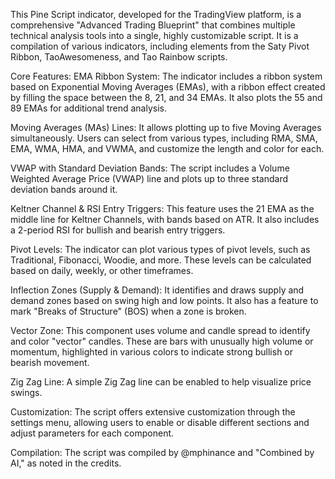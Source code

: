 This Pine Script indicator, developed for the TradingView platform, is a comprehensive "Advanced Trading Blueprint" that combines multiple technical analysis tools into a single, highly customizable script. It is a compilation of various indicators, including elements from the Saty Pivot Ribbon, TaoAwesomeness, and Tao Rainbow scripts.

Core Features:
EMA Ribbon System: The indicator includes a ribbon system based on Exponential Moving Averages (EMAs), with a ribbon effect created by filling the space between the 8, 21, and 34 EMAs. It also plots the 55 and 89 EMAs for additional trend analysis.

Moving Averages (MAs) Lines: It allows plotting up to five Moving Averages simultaneously. Users can select from various types, including RMA, SMA, EMA, WMA, HMA, and VWMA, and customize the length and color for each.

VWAP with Standard Deviation Bands: The script includes a Volume Weighted Average Price (VWAP) line and plots up to three standard deviation bands around it.

Keltner Channel & RSI Entry Triggers: This feature uses the 21 EMA as the middle line for Keltner Channels, with bands based on ATR. It also includes a 2-period RSI for bullish and bearish entry triggers.

Pivot Levels: The indicator can plot various types of pivot levels, such as Traditional, Fibonacci, Woodie, and more. These levels can be calculated based on daily, weekly, or other timeframes.

Inflection Zones (Supply & Demand): It identifies and draws supply and demand zones based on swing high and low points. It also has a feature to mark "Breaks of Structure" (BOS) when a zone is broken.

Vector Zone: This component uses volume and candle spread to identify and color "vector" candles. These are bars with unusually high volume or momentum, highlighted in various colors to indicate strong bullish or bearish movement.

Zig Zag Line: A simple Zig Zag line can be enabled to help visualize price swings.

Customization:
The script offers extensive customization through the settings menu, allowing users to enable or disable different sections and adjust parameters for each component.

Compilation:
The script was compiled by @mphinance and "Combined by AI," as noted in the credits.
